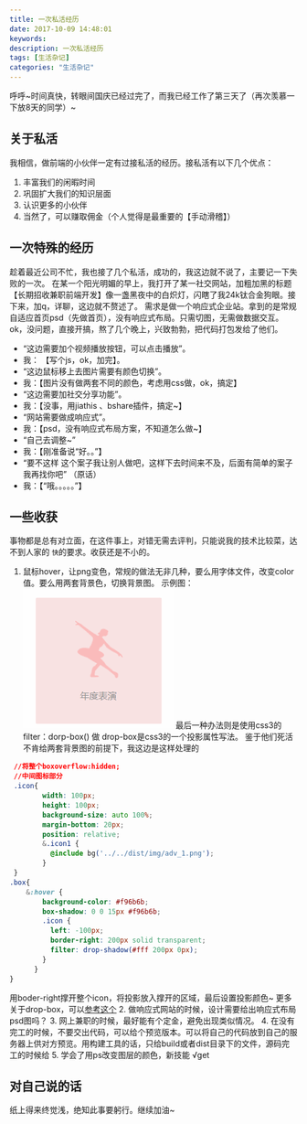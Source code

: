 ```yaml
---
title: 一次私活经历
date: 2017-10-09 14:48:01
keywords:
description: 一次私活经历
tags: [生活杂记]
categories: "生活杂记"
---
```

呼呼~时间真快，转眼间国庆已经过完了，而我已经工作了第三天了（再次羡慕一下放8天的同学）~
## 关于私活
我相信，做前端的小伙伴一定有过接私活的经历。接私活有以下几个优点：
1. 丰富我们的闲暇时间
2. 巩固扩大我们的知识层面
3. 认识更多的小伙伴
4. 当然了，可以赚取佣金（个人觉得是最重要的【手动滑稽】）

<!--more-->

## 一次特殊的经历
趁着最近公司不忙，我也接了几个私活，成功的，我这边就不说了，主要记一下失败的一次。
在某一个阳光明媚的早上，我打开了某一社交网站，加粗加黑的标题【长期招收兼职前端开发】像一盏黑夜中的白炽灯，闪瞎了我24k钛合金狗眼。接下来，加q，详聊，这边就不赘述了。
需求是做一个响应式企业站。拿到的是常规自适应首页psd（先做首页），没有响应式布局。只需切图，无需做数据交互。
ok，没问题，直接开搞，熬了几个晚上，兴致勃勃，把代码打包发给了他们。
* “这边需要加个视频播放按钮，可以点击播放”。
*  我： 【写个js，ok，加完】。
* “这边鼠标移上去图片需要有颜色切换”。
* 我：【图片没有做两套不同的颜色，考虑用css做，ok，搞定】
* “这边需要加社交分享功能”。
* 我：【没事，用jiathis 、bshare插件，搞定~】
* “网站需要做成响应式”。
* 我：【psd，没有响应式布局方案，不知道怎么做~】 
* “自己去调整~”
* 我：【刚准备说“好。。”】
* “要不这样  这个案子我让别人做吧，这样下去时间来不及，后面有简单的案子我再找你吧” （原话）
*  我：【“哦。。。。。”】

## 一些收获
事物都是总有对立面，在这件事上，对错无需去评判，只能说我的技术比较菜，达不到人家的 `快`的要求。收获还是不小的。
1. 鼠标hover，让png变色，常规的做法无非几种，要么用字体文件，改变color值。要么用两套背景色，切换背景图。 示例图：![示例图](img/dance.gif) 最后一种办法则是使用css3的 filter：dorp-box() 做 drop-box是css3的一个投影属性写法。 鉴于他们死活不肯给两套背景图的前提下，我这边是这样处理的 
```css
 //将整个boxoverflow:hidden;
 //中间图标部分
 .icon{
        width: 100px;
        height: 100px;
        background-size: auto 100%;
        margin-bottom: 20px;
        position: relative;
        &.icon1 {
          @include bg('../../dist/img/adv_1.png');
        }
 }
.box{
    &:hover {
        background-color: #f96b6b;
        box-shadow: 0 0 15px #f96b6b;
        .icon {
          left: -100px;
          border-right: 200px solid transparent;
          filter: drop-shadow(#fff 200px 0px);
        }
      }
}
```
   用boder-right撑开整个icon，将投影放入撑开的区域，最后设置投影颜色~
   更多关于drop-box，可以[参考这个](http://www.zhangxinxu.com/wordpress/2016/05/css3-filter-drop-shadow-vs-box-shadow/)
2. 做响应式网站的时候，设计需要给出响应式布局psd图吗？
3. 网上兼职的时候，最好能有个定金，避免出现类似情况。
4. 在没有完工的时候，不要交出代码，可以给个预览版本。可以将自己的代码放到自己的服务器上供对方预览。用构建工具的话，只给build或者dist目录下的文件，源码完工的时候给
5. 学会了用ps改变图层的颜色，新技能 √get

## 对自己说的话
纸上得来终觉浅，绝知此事要躬行。继续加油~
